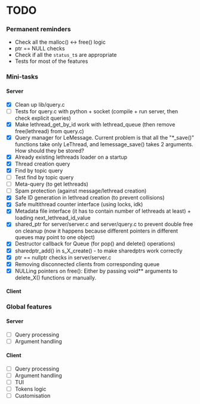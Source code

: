 # TODO

### Permanent reminders
- Check all the malloc() <-> free() logic
- ptr == NULL checks
- Check if all the `status_t`s are appropriate
- Tests for most of the features

### Mini-tasks
#### Server
- [x] Clean up lib/query.c
- [ ] Tests for query.c with python + socket (compile + run server, then check explicit queries)
- [x] Make lethread_get_by_id work with lethread_queue (then remove free(lethread) from query.c)
- [x] Query manager for LeMessage. Current problem is that all the "*_save()" functions take only LeThread, and lemessage_save() takes 2 arguments. How should they be stored?
- [x] Already existing lethreads loader on a startup
- [x] Thread creation query
- [x] Find by topic query
- [ ] Test find by topic query
- [ ] Meta-query (to get lethreads)
- [ ] Spam protection (against message/lethread creation)
- [x] Safe ID generation in lethread creation (to prevent collisions)
- [x] Safe multithread counter interface (using locks, idk)
- [x] Metadata file interface (it has to contain number of lethreads at least) + loading next_lethread_id_value
- [x] shared_ptr for server/server.c and server/query.c to prevent double free on cleanup (now it happens because different pointers in different queues may point to one object)
- [x] Destructor callback for Queue (for pop() and delete() operations)
- [x] sharedptr_add() in s_X_create() - to make sharedptrs work correctly
- [x] ptr == nullptr checks in server/server.c
- [x] Removing disconnected clients from corresponding queue
- [x] NULLing pointers on free(): Either by passing void** arguments to delete_X() functions or manually.

#### Client


### Global features
#### Server
- [ ] Query processing
- [ ] Argument handling
#### Client
- [ ] Query processing
- [ ] Argument handling
- [ ] TUI
- [ ] Tokens logic
- [ ] Customisation